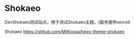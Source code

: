 # Shokaeo
DevShokaeo测试站点，用于测试Shokaeo主题。(服务提供vercel)


Shokaeo https://github.com/MliKiowa/hexo-theme-shokaeo
